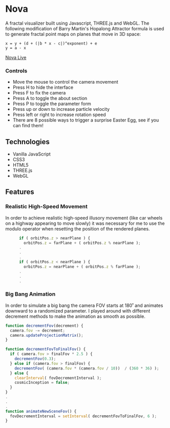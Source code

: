 # Nova
A fractal visualizer built using Javascript, THREE.js and WebGL.
The following modification of Barry Martin's Hopalong Attractor formula is used to generate fractal point maps on planes that move in 3D space:

	x = y + (d + (|b * x - c|)^exponent) + e
	y = a - x

[Nova Live](https://dustin-chan.github.io/Nova/)

### Controls 

* Move the mouse to control the camera movement
* Press H to hide the interface
* Press F to fix the camera
* Press A to toggle the about section
* Press P to toggle the parameter form
* Press up or down to increase particle velocity
* Press left or right to increase rotation speed
* There are 8 possible ways to trigger a surprise Easter Egg, see if you can find them!

## Technologies 

* Vanilla JavaScript 
* CSS3
* HTML5
* THREE.js
* WebGL

## Features 

### Realistic High-Speed Movement

In order to achieve realistic high-speed illusory movement (like car wheels on a highway appearing to move slowly)
it was necessary for me to use the modulo operator when resetting the position of the rendered planes.

```javascript
      if ( orbitPos.z > nearPlane ) {
        orbitPos.z = farPlane + ( orbitPos.z % nearPlane );
      .
      .
      .
      if ( orbitPos.z < nearPlane ) {
        orbitPos.z = nearPlane + ( orbitPos.z % farPlane );
      .
      .
      .
```

### Big Bang Animation

In order to simulate a big bang the camera FOV starts at 180˚ and animates downward to a randomized parameter.
I played around with different decrement methods to make the animation as smooth as possible.

```javascript 
function decrementFov(decrement) {
  camera.fov -= decrement;
  camera.updateProjectionMatrix();
}

function decrementFovToFinalFov() {
  if ( camera.fov > finalFov * 2.5 ) {
    decrementFov(0.3);
  } else if (camera.fov > finalFov) {
    decrementFov( (camera.fov * (camera.fov / 10))  / (360 * 36) );
  } else {
    clearInterval( fovDecrementInterval );
    cosmicInception = false;
  }
}
.
.
.
function animateNewSceneFov() {
  fovDecrementInterval = setInterval( decrementFovToFinalFov, 6 );
}
```

